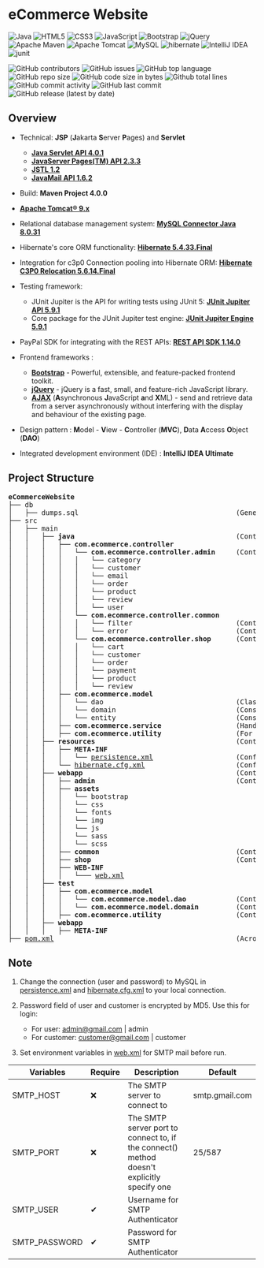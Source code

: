 # eCommerce Website

![Java](https://img.shields.io/badge/java-%23ED8B00.svg?style=for-the-badge&logo=java&logoColor=white)
![HTML5](https://img.shields.io/badge/html5-%23E34F26.svg?style=for-the-badge&logo=html5&logoColor=white)
![CSS3](https://img.shields.io/badge/css3-%231572B6.svg?style=for-the-badge&logo=css3&logoColor=white)
![JavaScript](https://img.shields.io/badge/javascript-%23323330.svg?style=for-the-badge&logo=javascript&logoColor=%23F7DF1E)
![Bootstrap](https://img.shields.io/badge/bootstrap-%23563D7C.svg?style=for-the-badge&logo=bootstrap&logoColor=white)
![jQuery](https://img.shields.io/badge/jquery-%230769AD.svg?style=for-the-badge&logo=jquery&logoColor=white)
![Apache Maven](https://img.shields.io/badge/Apache%20Maven-C71A36?style=for-the-badge&logo=Apache%20Maven&logoColor=white)
![Apache Tomcat](https://img.shields.io/badge/apache%20tomcat-%23F8DC75.svg?style=for-the-badge&logo=apache-tomcat&logoColor=black)
![MySQL](https://img.shields.io/badge/mysql-%2300f.svg?style=for-the-badge&logo=mysql&logoColor=white)
![hibernate](https://img.shields.io/badge/hibernate-%20brightgreen.svg?&style=for-the-badge&logo=hibernate&logoColor=white)
![IntelliJ IDEA](https://img.shields.io/badge/IntelliJIDEA-000000.svg?style=for-the-badge&logo=intellij-idea&logoColor=white)
![junit](https://img.shields.io/badge/junit-%20yellowgreen.svg?&style=for-the-badge&logo=junit&logoColor=white)

![GitHub contributors](https://img.shields.io/github/contributors/phuongnt-git/ecommerce-website)
![GitHub issues](https://img.shields.io/github/issues/phuongnt-git/ecommerce-website?color=red)
![GitHub top language](https://img.shields.io/github/languages/top/phuongnt-git/ecommerce-website?color=cyan)
![GitHub repo size](https://img.shields.io/github/repo-size/phuongnt-git/ecommerce-website)
![GitHub code size in bytes](https://img.shields.io/github/languages/code-size/phuongnt-git/ecommerce-website)
![Github total lines](https://sloc.xyz/github/phuongnt-git/ecommerce-website)
![GitHub commit activity](https://img.shields.io/github/commit-activity/m/phuongnt-git/ecommerce-website?color=g)
![GitHub last commit](https://img.shields.io/github/last-commit/phuongnt-git/ecommerce-website?color=yellow)
![GitHub release (latest by date)](https://img.shields.io/github/v/release/phuongnt-git/ecommerce-website)

## Overview

- Technical: **JSP** (**J**akarta **S**erver **P**ages) and **Servlet**
    - [**Java Servlet API 4.0.1**](https://mvnrepository.com/artifact/javax.servlet/javax.servlet-api/4.0.1)
    - [**JavaServer Pages(TM) API 2.3.3**](https://mvnrepository.com/artifact/javax.servlet.jsp/javax.servlet.jsp-api)
    - [**JSTL 1.2**](https://mvnrepository.com/artifact/javax.servlet/jstl/1.2)
    - [**JavaMail API 1.6.2**](https://mvnrepository.com/artifact/com.sun.mail/javax.mail/1.6.2)
- Build: **Maven Project 4.0.0**
- [**Apache Tomcat® 9.x**](https://tomcat.apache.org/download-90.cgi)
- Relational database management system: [**MySQL Connector Java 8.0.31**](https://mvnrepository.com/artifact/mysql/mysql-connector-java/8.0.31)
- Hibernate's core ORM functionality: [**Hibernate 5.4.33.Final**](https://mvnrepository.com/artifact/org.hibernate/hibernate-core/6.1.5.Final)
- Integration for c3p0 Connection pooling into Hibernate ORM: [**Hibernate C3P0 Relocation 5.6.14.Final**](https://mvnrepository.com/artifact/org.hibernate/hibernate-c3p0/5.6.14.Final)

- Testing framework:
    - JUnit Jupiter is the API for writing tests using JUnit 5: [**JUnit Jupiter API 5.9.1**](https://mvnrepository.com/artifact/org.junit.jupiter/junit-jupiter-api/5.9.1)
    - Core package for the JUnit Jupiter test engine: [**JUnit Jupiter Engine 5.9.1**](https://mvnrepository.com/artifact/org.junit.jupiter/junit-jupiter-engine/5.9.1)

- PayPal SDK for integrating with the REST APIs: [**REST API SDK 1.14.0**](https://mvnrepository.com/artifact/com.paypal.sdk/rest-api-sdk/1.14.0)

- Frontend frameworks :
    - [**Bootstrap**](https://getbootstrap.com/) - Powerful, extensible, and feature-packed frontend toolkit.
    - [**jQuery**](https://jquery.com/) - jQuery is a fast, small, and feature-rich JavaScript library.
    - [**AJAX**]() (**A**synchronous **J**avaScript **a**nd **X**ML) - send and retrieve data from a server
      asynchronously without interfering with the display and behaviour of the existing page.

- Design pattern : **M**odel - **V**iew - **C**ontroller (**MVC**), **D**ata **A**ccess **O**bject (**DAO**)
- Integrated development environment (IDE) : **IntelliJ IDEA Ultimate**

## Project Structure

<pre>
<b>eCommerceWebsite</b>
├── db
│   ├── dumps.sql                                      (Generate the logical backup of the MySQL database)
├── src
│   ├── main
│   │   ├── <b>java</b>                                       (Contains Controller & Model layer)
│   │   │   ├── <b>com.ecommerce.controller</b>
│   │   │   │   └── <b>com.ecommerce.controller.admin</b>     (Controller for admin pages)
│   │   │   │   │   └── category
│   │   │   │   │   └── customer
│   │   │   │   │   └── email
│   │   │   │   │   └── order
│   │   │   │   │   └── product
│   │   │   │   │   └── review
│   │   │   │   │   └── user
│   │   │   │   └── <b>com.ecommerce.controller.common</b>    
│   │   │   │   │   └── filter                         (Contains filters that check access from specific URLs)
│   │   │   │   │   └── error                          (Contains navigation servlets for handle errors)
│   │   │   │   └── <b>com.ecommerce.controller.shop</b>      (Controller for shop pages)
│   │   │   │   │   └── cart
│   │   │   │   │   └── customer
│   │   │   │   │   └── order
│   │   │   │   │   └── payment
│   │   │   │   │   └── product
│   │   │   │   │   └── review
│   │   │   ├── <b>com.ecommerce.model</b>
│   │   │   │   └── dao                                (Classes for connecting to databases)
│   │   │   │   └── domain                             (Consists of classes using on domain)
│   │   │   │   └── entity                             (Consists of Entity access classes)
│   │   │   ├── <b>com.ecommerce.service</b>                  (Handle business logic for controller)
│   │   │   ├── <b>com.ecommerce.utility</b>                  (For common extracted method)
│   │   ├── <b>resources</b>                                  (Contains connections to model layer)
│   │   │   ├── <b>META-INF</b>
│   │   │   │   └── <a href="./eCommerceWebsite/src/main/resources/META-INF/persistence.xml" target="_blank">persistence.xml</a>                    (Configure a given JPA Persistence Unit)
│   │   │   └── <a href="./eCommerceWebsite/src/main/resources/hibernate.cfg.xml" target="_blank">hibernate.cfg.xml</a>                      (Configure a Hibernate Reverse Engineering)
│   │   ├── <b>webapp</b>                                     (Contains connections to View layer)
│   │   │   ├── <b>admin</b>                                  (Contain jsp files for admin page)
│   │   │   ├── <b>assets</b>
│   │   │   │   └── bootstrap
│   │   │   │   └── css
│   │   │   │   └── fonts
│   │   │   │   └── img
│   │   │   │   └── js
│   │   │   │   └── sass
│   │   │   │   └── scss
│   │   │   ├── <b>common</b>                                 (Contain jsp files for friendly error's user interface)
│   │   │   ├── <b>shop</b>                                   (Contain jsp files for shop page)
│   │   │   ├── <b>WEB-INF</b>
│   │   │   │   └─── <a href="./eCommerceWebsite/src/main/webapp/WEB-INF/web.xml" target="_blank">web.xml</a>
│   │   ├── <b>test</b>
│   │   │   ├── <b>com.ecommerce.model</b>                    
│   │   │   │   └── <b>com.ecommerce.model.dao</b>            (Contains JUnit Test Case for DAO classes)
│   │   │   │   └── <b>com.ecommerce.model.domain</b>         (Contains JUnit Test Case for domain classes)
│   │   │   ├── <b>com.ecommerce.utility</b>                  (Contains test class for common utility classes)
│   │   ├── <b>webapp</b>
│   │   │   ├── <b>META-INF</b>
├── <a href="./eCommerceWebsite/pom.xml" target="_blank">pom.xml</a>                                            (Acronym for Project Object Model)
</pre>

<!-- # How to run

1. Download [Eclipse Installer](https://www.eclipse.org/downloads/packages/) and setup Eclipse IDE for Enterprise Java and Web Developers.
2. Download and setup [MySQL Community Server](https://dev.mysql.com/downloads/mysql/) and [MySQL Workbench](https://dev.mysql.com/downloads/workbench/).
3. Download this repo.
4. Execute CreateDatabaseScript.sql.
5. MySQL Workbench -> Server -> Data Import -> Import from Dump Project Folder -> ... -> Select Database Objects to Import -> Start Import.
6. Eclipse -> File -> Open Projects from File System... -> Directory... -> "Choose the path of this repo folder" -> Finish.
7. Wait for Maven setup and download all necessary .jar from pom.xml.
8. Restart Eclipse.
9. Setup [Apache Tomcat](https://tomcat.apache.org/).
10. Click eCommerceWebsite -> Run As -> Run on Server -> Setup and enjoy ☺️ . -->

## Note

1. Change the connection (user and password) to MySQL
   in <a href="./eCommerceWebsite/src/main/java/META-INF/persistence.xml" target="_blank">persistence.xml</a>
   and <a href="./eCommerceWebsite/src/main/webapp/META-INF/hibernate.cfg.xml" target="_blank">hibernate.cfg.xml</a> to
   your local connection.
2. Password field of user and customer is encrypted by MD5. Use this for login:

    - For user: admin@gmail.com | admin
    - For customer: customer@gmail.com | customer

3. Set environment variables in <a href="./eCommerceWebsite/src/main/webapp/WEB-INF/web.xml" target="_blank">web.xml</a>
   for SMTP mail before run.

| Variables     | Require | Description                                                                                | Default        |
|---------------|---------|--------------------------------------------------------------------------------------------|----------------|
| SMTP_HOST     | ❌       | The SMTP server to connect to                                                              | smtp.gmail.com |
| SMTP_PORT     | ❌       | The SMTP server port to connect to, if the connect() method doesn't explicitly specify one | 25/587         |
| SMTP_USER     | ✔       | Username for SMTP Authenticator                                                            |                |
| SMTP_PASSWORD | ✔       | Password for SMTP Authenticator                                                            |                |
